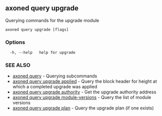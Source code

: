 ## axoned query upgrade

Querying commands for the upgrade module

```
axoned query upgrade [flags]
```

### Options

```
  -h, --help   help for upgrade
```

### SEE ALSO

* [axoned query](axoned_query.md)	 - Querying subcommands
* [axoned query upgrade applied](axoned_query_upgrade_applied.md)	 - Query the block header for height at which a completed upgrade was applied
* [axoned query upgrade authority](axoned_query_upgrade_authority.md)	 - Get the upgrade authority address
* [axoned query upgrade module-versions](axoned_query_upgrade_module-versions.md)	 - Query the list of module versions
* [axoned query upgrade plan](axoned_query_upgrade_plan.md)	 - Query the upgrade plan (if one exists)
